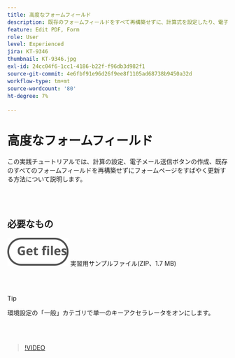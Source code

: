 ```yaml
---
title: 高度なフォームフィールド
description: 既存のフォームフィールドをすべて再構築せずに、計算式を設定したり、電子メール送信ボタンを作成したり、フォームページをすばやく更新したりする方法について説明します
feature: Edit PDF, Form
role: User
level: Experienced
jira: KT-9346
thumbnail: KT-9346.jpg
exl-id: 24cc04f6-1cc1-4186-b22f-f96db3d982f1
source-git-commit: 4e6fbf91e96d26f9ee8f1105ad68738b9450a32d
workflow-type: tm+mt
source-wordcount: '80'
ht-degree: 7%

---
```


# 高度なフォームフィールド

この実践チュートリアルでは、計算の設定、電子メール送信ボタンの作成、既存のすべてのフォームフィールドを再構築せずにフォームページをすばやく更新する方法について説明します。

<br> 

## 必要なもの

[![ファイルを取得](../assets/Getfiles.svg)](../assets/ProjectEstimate.zip)
実習用サンプルファイル(ZIP、1.7 MB)

<br> 

>[!TIP]
>
>環境設定の「一般」カテゴリで単一のキーアクセラレータをオンにします。

<br> 

>[!VIDEO](https://video.tv.adobe.com/v/340379?quality=12&learn=on&hidetitle=true)
